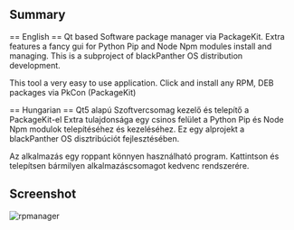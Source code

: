 Summary
---------
== English ==
Qt based Software package manager via PackageKit. 
Extra features a fancy gui for Python Pip and Node Npm modules install
and managing. This is a subproject of blackPanther OS distribution development. 

This tool a very easy to use application. 
Click and install any RPM, DEB packages via PkCon (PackageKit)

== Hungarian ==
Qt5 alapú Szoftvercsomag kezelő és telepítő a PackageKit-el 
Extra tulajdonsága egy csinos felület a Python Pip és Node Npm modulok telepítéséhez 
és kezeléséhez. Ez egy alprojekt a blackPanther OS disztribúciót fejlesztésében.

Az alkalmazás egy roppant könnyen használható program.
Kattintson és telepítsen bármilyen alkalmazáscsomagot kedvenc rendszerére.

Screenshot
----------
![rpmanager](https://raw.githubusercontent.com/blackPantherOS/packagemanagement/master/rpmanager/data/screenshot.png)

